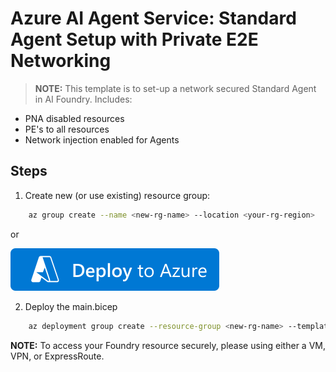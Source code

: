 # Azure AI Agent Service: Standard Agent Setup with Private E2E Networking

> **NOTE:** This template is to set-up a network secured Standard Agent in AI Foundry. Includes:
* PNA disabled resources
* PE's to all resources
* Network injection enabled for Agents

## Steps

1. Create new (or use existing) resource group:

```bash
    az group create --name <new-rg-name> --location <your-rg-region>
```
or

[![Deploy To Azure](https://raw.githubusercontent.com/Azure/azure-quickstart-templates/master/1-CONTRIBUTION-GUIDE/images/deploytoazure.svg?sanitize=true)](https://portal.azure.com/#create/Microsoft.Template/uri/https%3A%2F%2Fraw.githubusercontent.com%2Fdharakumarmsft%2Ffoundry-samples%2Fdharkumar%2Fbyo-vnet%2Fsamples%2Fmicrosoft%2Finfrastructure-setup%2F16-private-network-standard-agent-existing-vnet-setup%2Fmain-create.json)

2. Deploy the main.bicep

```bash
    az deployment group create --resource-group <new-rg-name> --template-file main.bicep
```

**NOTE:** To access your Foundry resource securely, please using either a VM, VPN, or ExpressRoute.